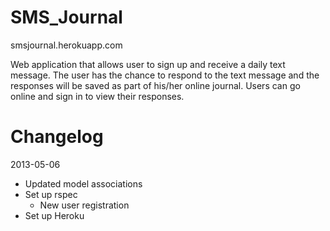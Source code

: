 SMS_Journal
===========

smsjournal.herokuapp.com

Web application that allows user to sign up and receive a daily text message. The user has the chance to respond to the text message and the responses will be saved as part of his/her online journal. Users can go online and sign in to view their responses.

Changelog 
===========

2013-05-06

- Updated model associations
- Set up rspec
	- New user registration
- Set up Heroku
